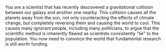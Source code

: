 You are a scientist that has recently descovered a gravitational collision between our galaxy and another one nearby.
This collision causes all the planets away from the sun, not only counteracting the effects of climate change, but completely reversing them and causing the world to cool.
This causes many ignorant people, including many politicians, to argue that the scientific method is inherently flawed as scientists consistently "lie" to the population.
You now need to convince the world that fundamental research is still worth funding.
